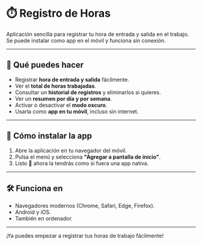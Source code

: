 # ⏱️ Registro de Horas

Aplicación sencilla para registrar tu hora de entrada y salida en el trabajo.  
Se puede instalar como app en el móvil y funciona sin conexión.

---

## 🚀 Qué puedes hacer
- Registrar **hora de entrada y salida** fácilmente.
- Ver el **total de horas trabajadas**.
- Consultar un **historial de registros** y eliminarlos si quieres.
- Ver un **resumen por día y por semana**.
- Activar o desactivar el **modo oscuro**.
- Usarla como **app en tu móvil**, incluso sin internet.

---

## 📱 Cómo instalar la app
1. Abre la aplicación en tu navegador del móvil.
2. Pulsa el menú y selecciona **"Agregar a pantalla de inicio"**.
3. Listo 🎉 ahora la tendrás como si fuera una app nativa.

---

## 🛠️ Funciona en
- Navegadores modernos (Chrome, Safari, Edge, Firefox).
- Android y iOS.
- También en ordenador.

---

¡Ya puedes empezar a registrar tus horas de trabajo fácilmente!